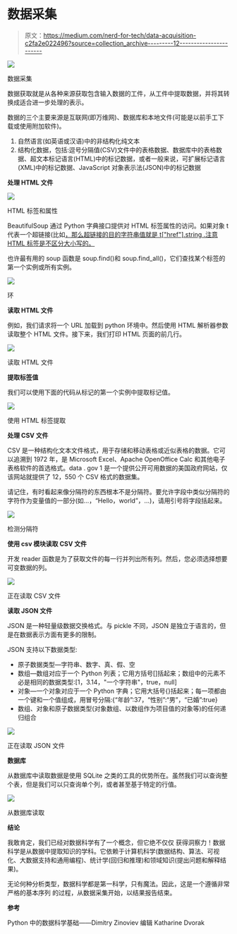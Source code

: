 # 数据采集

> 原文：<https://medium.com/nerd-for-tech/data-acquisition-c2fa2e022496?source=collection_archive---------12----------------------->

![](img/3a7f542df9886ab2b7e94ae896d9693d.png)

数据采集

数据获取就是从各种来源获取包含输入数据的工件，从工件中提取数据，并将其转换成适合进一步处理的表示。

数据的三个主要来源是互联网(即万维网)、数据库和本地文件(可能是以前手工下载或使用附加软件)。

1.  自然语言(如英语或汉语)中的非结构化纯文本
2.  结构化数据，包括:逗号分隔值(CSV)文件中的表格数据、数据库中的表格数据、超文本标记语言(HTML)中的标记数据，或者一般来说，可扩展标记语言(XML)中的标记数据、JavaScript 对象表示法(JSON)中的标记数据

**处理 HTML 文件**

![](img/88fbd548fdbab872762597e2122c3dd5.png)

HTML 标签和属性

BeautifulSoup 通过 Python 字典接口提供对 HTML 标签属性的访问。如果对象 t 代表一个超链接(比如[，那么超链接的目的字符串值就是 t["href"].string .注意 HTML 标签是不区分大小写的。](””)

也许最有用的 soup 函数是 soup.find()和 soup.find_all()，它们查找某个标签的第一个实例或所有实例。

![](img/b8facdd86313024e9c28f474bc284da2.png)

环

**读取 HTML 文件**

例如，我们请求将一个 URL 加载到 python 环境中。然后使用 HTML 解析器参数读取整个 HTML 文件。接下来，我们打印 HTML 页面的前几行。

![](img/ae723d6c0561617213520a449587f27c.png)

读取 HTML 文件

**提取标签值**

我们可以使用下面的代码从标记的第一个实例中提取标记值。

![](img/2004cb3ff99308f6167c1a6a7a6634f8.png)

使用 HTML 标签提取

**处理 CSV 文件**

CSV 是一种结构化文本文件格式，用于存储和移动表格或近似表格的数据。它可以追溯到 1972 年，是 Microsoft Excel、Apache OpenOffice Calc 和其他电子表格软件的首选格式。data . gov 1 是一个提供公开可用数据的美国政府网站，仅该网站就提供了 12，550 个 CSV 格式的数据集。

请记住，有时看起来像分隔符的东西根本不是分隔符。要允许字段中类似分隔符的字符作为变量值的一部分(如…，“Hello，world”，…)，请用引号将字段括起来。

![](img/2f383afd82efa1005d4a147785e137eb.png)

检测分隔符

**使用 csv 模块读取 CSV 文件**

开发 reader 函数是为了获取文件的每一行并列出所有列。然后，您必须选择想要可变数据的列。

![](img/57621068633ed675ae073e1606ec1549.png)

正在读取 CSV 文件

**读取 JSON 文件**

JSON 是一种轻量级数据交换格式。与 pickle 不同，JSON 是独立于语言的，但是在数据表示方面有更多的限制。

JSON 支持以下数据类型:

*   原子数据类型—字符串、数字、真、假、空
*   数组—数组对应于一个 Python 列表；它用方括号[]括起来；数组中的元素不必是相同的数据类型:[1，3.14，"一个字符串"，true，null]
*   对象—一个对象对应于一个 Python 字典；它用大括号{}括起来；每一项都由一个键和一个值组成，用冒号分隔:{“年龄”:37，“性别”:“男”，“已婚”:true}
*   数组、对象和原子数据类型(对象数组、以数组作为项目值的对象等)的任何递归组合

![](img/bfd569a312a9d89aacee7f7e3f4d810c.png)

正在读取 JSON 文件

**数据库**

从数据库中读取数据是使用 SQLite 之类的工具的优势所在。虽然我们可以查询整个表，但是我们可以只查询单个列，或者甚至基于特定的行值。

![](img/cd1982e3538315ebf3e9086e6f965917.png)

从数据库读取

**结论**

我敢肯定，我们已经对数据科学有了一个概念，但它绝不仅仅
获得洞察力！数据科学是从数据中提取知识的学科。它依赖于计算机科学(数据结构、算法、可视化、大数据支持和通用编程)、统计学(回归和推理)和领域知识(提出问题和解释结果)。

无论何种分析类型，数据科学都是第一科学，只有魔法。因此，这是一个遵循非常严格的基本序列
的过程，从数据采集开始，以结果报告结束。

**参考**

Python 中的数据科学基础——Dimitry Zinoviev 编辑 Katharine Dvorak